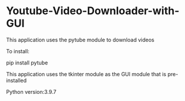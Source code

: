 # Youtube-Video-Downloader-with-GUI
This application uses the pytube module to download videos

To install:

pip install pytube

This application uses the tkinter module as the GUI module that is pre-installed

Python version:3.9.7

